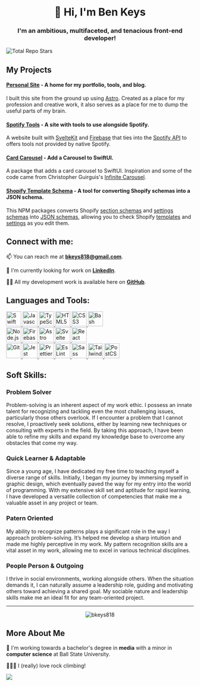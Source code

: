 <h1 align="center">👋 Hi, I'm Ben Keys</h1>

<h3 align="center">I'm an ambitious, multifaceted, and tenacious front-end developer!</h3>

<!-- ![Profile Views](https://komarev.com/ghpvc/?username=bkeys818&label=Profile%20views&color=0e75b6&style=flat) -->
![Total Repo Stars](https://img.shields.io/github/stars/bkeys818?style=social)

## My Projects

#### [Personal Site](https://github.com/bkeys818/personal-site) - A home for my portfolio, tools, and blog.
I built this site from the ground up using [Astro](https://astro.build/). Created as a place for my profession and creative work, it also serves as a place for me to dump the useful parts of my brain.

#### [Spotify Tools](https://github.com/bkeys818/spotify-tools) - A site with tools to use alongside Spotify.
A website built with [SvelteKit](https://kit.svelte.dev) and [Firebase](https://firebase.google.com/) that ties into the [Spotify API](https://developer.spotify.com/) to offers tools not provided by native Spotify.

#### [Card Carousel](https://github.com/bkeys818/CardCarousel) - Add a Carousel to SwiftUI.

A package that adds a card carousel to SwiftUI. Inspiration and some of the code came from Christopher Guirguis's [Infinite Carousel](https://www.youtube.com/watch?v=fB5MzDD1PZI).

#### [Shopify Template Schema](https://github.com/bkeys818/shopify-template-schema) - A tool for converting Shopify schemas into a JSON schema.

This NPM packages converts Shopify [section schemas](https://shopify.dev/themes/architecture/sections/section-schema) and [settings schemas](https://shopify.dev/themes/architecture/config/settings-schema-json) into [JSON schemas](https://json-schema.org), allowing you to check Shopify [templates](https://shopify.dev/themes/architecture/templates) and [settings](https://shopify.dev/themes/architecture/config/settings-data-json) as you edit them.

## Connect with me:

📫 You can reach me at **bkeys818@gmail.com**.

💼 I'm currently looking for work on [**LinkedIn**](https://linkedin.com/in/bkeys818).

👨‍💻 All my development work is available here on [**GitHub**](https://github.com/bkeys818).

## Languages and Tools:

<div align="left">
    <a href="https://www.swift.org" target=_blank rel=noreferrer>
        <img src="https://cdn.simpleicons.org/swift" alt="Swift" width=40 height=40/>
    </a>
    <a href="https://developer.oracle.com/languages/javascript.html" target=_blank rel=noreferrer>
        <img src="https://cdn.simpleicons.org/javascript" alt="Javascript" width=40 height=40/>
    </a>
    <a href="https://www.typescriptlang.org" target=_blank rel=noreferrer>
        <img src="https://cdn.simpleicons.org/typescript" alt="TypeScript" width=40 height=40/>
    </a>
    <a href="https://html.spec.whatwg.org/multipage/" target=_blank rel=noreferrer>
        <img src="https://cdn.simpleicons.org/html5" alt="HTML5" width=40 height=40/>
    </a>
    <a href="https://www.w3.org/style/css/overview" target=_blank rel=noreferrer>
        <img src="https://cdn.simpleicons.org/css3" alt="CSS3" width=40 height=40/>
    </a>
    <a href="https://www.gnu.org/software/bash/" target=_blank rel=noreferrer>
        <img src="https://cdn.simpleicons.org/gnubash" alt="Bash" width=40 height=40/>
    </a>
</div>

<div align="left">
   <a href="https://nodejs.org" target=_blank rel=noreferrer>
        <img src="https://cdn.simpleicons.org/nodedotjs" alt="Node.js" width=40 height=40/>
    </a>
    <a href="https://firebase.google.com" target=_blank rel=noreferrer>
        <img src="https://cdn.simpleicons.org/firebase" alt="Firebase" width=40 height=40/>
    </a>
    <a href="https://astro.build" target=_blank rel=noreferrer>
        <img src="https://cdn.simpleicons.org/astro" alt="Astro" width=40 height=40/>
    </a>
    <a href="https://svelte.dev" target=_blank rel=noreferrer>
        <img src="https://cdn.simpleicons.org/svelte" alt="Svelte" width=40 height=40/>
    </a>
    <a href="https://react.dev" target=_blank rel=noreferrer>
        <img src="https://cdn.simpleicons.org/react" alt="React" width=40 height=40/>
    </a>
</div>

<div align="left">
   <a href="https://git-scm.com" target=_blank rel=noreferrer>
        <img src="https://cdn.simpleicons.org/git" alt="Git" width=40 height=40/>
    </a>
    <a href="https://jestjs.io" target=_blank rel=noreferrer>
        <img src="https://cdn.simpleicons.org/jest" alt="Jest" width=40 height=40/>
    </a>
    <a href="https://prettier.io" target=_blank rel=noreferrer>
        <img src="https://cdn.simpleicons.org/prettier" alt="Prettier" width=40 height=40/>
    </a>
    <a href="https://eslint.org" target=_blank rel=noreferrer>
        <img src="https://cdn.simpleicons.org/eslint" alt="EsLint" width=40 height=40/>
    </a>
    <a href="https://sass-lang.com" target=_blank rel=noreferrer>
        <img src="https://cdn.simpleicons.org/sass" alt="Sass" width=40 height=40/>
    </a>
    <a href="https://tailwindcss.com" target=_blank rel=noreferrer>
        <img src="https://cdn.simpleicons.org/tailwindcss" alt="TailwindCSS" width=40 height=40/>
    </a>
    <a href="https://postcss.org" target=_blank rel=noreferrer>
        <img src="https://cdn.simpleicons.org/postcss" alt="PostCSS" width=40 height=40/>
    </a>
</div>

## Soft Skills:

### Problem Solver
Problem-solving is an inherent aspect of my work ethic. I possess an innate talent for recognizing and tackling even the most challenging issues, particularly those others overlook. If I encounter a problem that I cannot resolve, I proactively seek solutions, either by learning new techniques or consulting with experts in the field. By taking this approach, I have been able to refine my skills and expand my knowledge base to overcome any obstacles that come my way.

### Quick Learner & Adaptable
Since a young age, I have dedicated my free time to teaching myself a diverse range of skills. Initially, I began my journey by immersing myself in graphic design, which eventually paved the way for my entry into the world of programming. With my extensive skill set and aptitude for rapid learning, I have developed a versatile collection of competencies that make me a valuable asset in any project or team.

### Patern Oriented
My ability to recognize patterns plays a significant role in the way I approach problem-solving. It’s helped me develop a sharp intuition and made me highly perceptive in my work. My pattern recognition skills are a vital asset in my work, allowing me to excel in various technical disciplines.

### People Person & Outgoing
I thrive in social environments, working alongside others. When the situation demands it, I can naturally assume a leadership role, guiding and motivating others toward achieving a shared goal. My sociable nature and leadership skills make me an ideal fit for any team-oriented project.

---

<div style="display:flex; flex-wrap:wrap; justify-content:space-around;">
  <img  src="https://github-readme-stats.vercel.app/api?username=bkeys818&show_icons=true&locale=en" alt="bkeys818" />
</div>

## More About Me

🏫 I'm working towards a bachelor's degree in **media** with a minor in **computer science** at Ball State University.

🧗🏻‍♂️ I (really) love rock climbing!

![](https://hit.yhype.me/github/profile?user_id=65252963)

